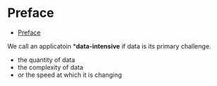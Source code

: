 # Preface

- [Preface](#preface)

We call an applicatoin ***data-intensive** if data is its primary challenge.

- the quantity of data
- the complexity of data
- or the speed at which it is changing
